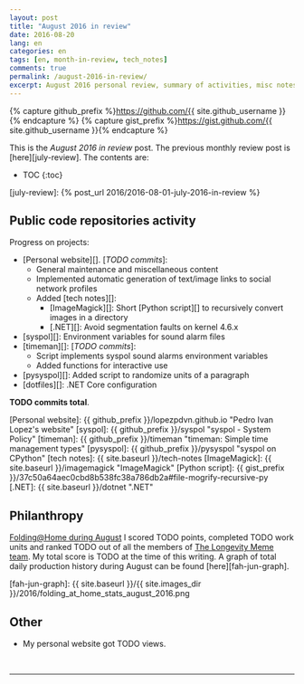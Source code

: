 ```yaml
---
layout: post
title: "August 2016 in review"
date: 2016-08-20
lang: en
categories: en
tags: [en, month-in-review, tech_notes]
comments: true
permalink: /august-2016-in-review/
excerpt: August 2016 personal review, summary of activities, misc notes...
---
```


{% capture github_prefix %}https://github.com/{{ site.github_username }}{% endcapture %}
{% capture gist_prefix %}https://gist.github.com/{{ site.github_username }}{% endcapture %}

This is the *August 2016 in review* post. The previous monthly review post is
[here][july-review].  The contents are:

* TOC
{:toc}

[july-review]: {% post_url 2016/2016-08-01-july-2016-in-review %}

## Public code repositories activity ###################################

Progress on projects:

- [Personal website][]. [*TODO commits*]:
  - General maintenance and miscellaneous content
  - Implemented automatic generation of text/image links to social network
    profiles
  - Added [tech notes][]:
    - [ImageMagick][]: Short [Python script][] to recursively convert images in
      a directory
    - [.NET][]: Avoid segmentation faults on kernel 4.6.x
- [syspol][]: Environment variables for sound alarm files
- [timeman][]: [*TODO commits*]:
  - Script implements syspol sound alarms environment variables
  - Added functions for interactive use
- [pysyspol][]: Added script to randomize units of a paragraph
- [dotfiles][]: .NET Core configuration

**TODO commits total**.

[Personal website]: {{ github_prefix }}/lopezpdvn.github.io "Pedro Ivan Lopez's website"
[syspol]: {{ github_prefix }}/syspol "syspol - System Policy"
[timeman]: {{ github_prefix }}/timeman "timeman: Simple time management types"
[pysyspol]: {{ github_prefix }}/pysyspol "syspol on CPython"
[tech notes]: {{ site.baseurl }}/tech-notes
[ImageMagick]: {{ site.baseurl }}/imagemagick "ImageMagick"
[Python script]: {{ gist_prefix }}/37c50a64aec0cbd8b538fc38a786db2a#file-mogrify-recursive-py
[.NET]: {{ site.baseurl }}/dotnet ".NET"

## Philanthropy #######################################################

[Folding@Home during August][fah-stats] I scored TODO points, completed TODO
work units and ranked TODO out of all the members of
[The Longevity Meme team][]. My total score is TODO at the time of this
writing.  A graph of total daily production history during August can be found
[here][fah-jun-graph].

[fah-stats]: http://folding.extremeoverclocking.com/user_summary.php?s=&u=648628 "dreilopz - User Summary - EXTREME Overclocking Folding @ Home Stats"
[The Longevity Meme team]: http://folding.extremeoverclocking.com/user_list.php?s=&t=32461 "The Longevity Meme Individual Users List"
[fah-jun-graph]: {{ site.baseurl }}/{{ site.images_dir }}/2016/folding_at_home_stats_august_2016.png

## Other ###############################################################

- My personal website got TODO views.

<br/>

---
